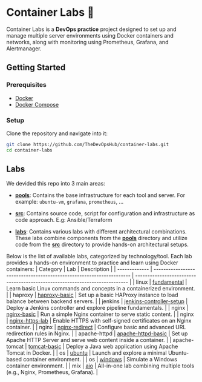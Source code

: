 # Container Labs 🐳

Container Labs is a **DevOps practice** project designed to set up and manage multiple server environments using Docker containers and networks, along with monitoring using Prometheus, Grafana, and Alertmanager.

## Getting Started

### Prerequisites

- [Docker](https://docs.docker.com/engine/install/)
- [Docker Compose](https://docs.docker.com/compose/install/)

### Setup

Clone the repository and navigate into it:

```bash
git clone https://github.com/TheDevOpsHub/container-labs.git
cd container-labs
```

## Labs

We devided this repo into 3 main areas:

- [**pools**](./pools/): Contains the base infrastructure for each tool and server. For example: `ubuntu-vm`, `grafana`, `prometheus`, ...

- [**src**](./src/): Contains source code, script for configuration and infrastructure as code approach. E.g: Ansible/Terraform

- [**labs**](./labs/): Contains various labs with different architectural combinations. These labs combine components from the [**pools**](./pools/) directory and utilize code from the [**src**](./src/) directory to provide hands-on architectural setups.

Below is the list of available labs, categorized by technology/tool. Each lab provides a hands-on environment to practice and learn using Docker containers:
| Category      | Lab                                                                  | Description                                                                 |
| ------------- | -------------------------------------------------------------------- | --------------------------------------------------------------------------- |
| linux         | [fundamental](./labs/linux/fundamental/)                             | Learn basic Linux commands and concepts in a containerized environment.     |
| haproxy       | [haproxy-basic](./labs/haproxy/haproxy-basic/)                       | Set up a basic HAProxy instance to load balance between backend servers.    |
| jenkins       | [jenkins-controller-setup](./labs/jenkins/jenkins-controller-setup/) | Deploy a Jenkins controller and explore pipeline fundamentals.              |
| nginx         | [nginx-basic](./labs/nginx/nginx-basic/)                             | Run a simple Nginx container to serve static content.                       |
| nginx         | [nginx-https-lab](./labs/nginx/nginx-https-lab/)                     | Enable HTTPS with self-signed certificates on an Nginx container.           |
| nginx         | [nginx-redirect](./labs/nginx/nginx-redirect/)                       | Configure basic and advanced URL redirection rules in Nginx.                |
| apache-httpd  | [apache-httpd-basic](./labs/apache-httpd/apache-httpd-basic/)        | Set up Apache HTTP Server and serve web content inside a container.         |
| apache-tomcat | [tomcat-basic](./labs/apache-tomcat/tomcat-basic/)                   | Deploy a Java web application using Apache Tomcat in Docker.                |
| os            | [ubuntu](./labs/os/ubuntu/)                                          | Launch and explore a minimal Ubuntu-based container environment.            |
| os            | [windows](./labs/os/windows/)                                        | Simulate a Windows container environment.                                   |
| mix           | [aio](./labs/mix/aio/)                                               | All-in-one lab combining multiple tools (e.g., Nginx, Prometheus, Grafana). |
